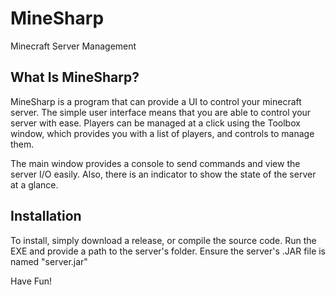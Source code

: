 # MineSharp
Minecraft Server Management

## What Is MineSharp?
MineSharp is a program that can provide a UI to control your minecraft server. The simple user interface means that you are able to control your server with ease.
Players can be managed at a click using the Toolbox window, which provides you with a list of players, and controls to manage them.

The main window provides a console to send commands and view the server I/O easily. Also, there is an indicator to show the state of the server at a glance.

## Installation
To install, simply download a release, or compile the source code. Run the EXE and provide a path to the server's folder. Ensure the server's .JAR file is named "server.jar"

Have Fun!
